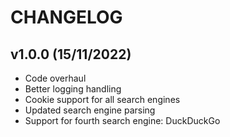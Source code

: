 # CHANGELOG

## v1.0.0 (15/11/2022)
- Code overhaul
- Better logging handling
- Cookie support for all search engines
- Updated search engine parsing
- Support for fourth search engine: DuckDuckGo